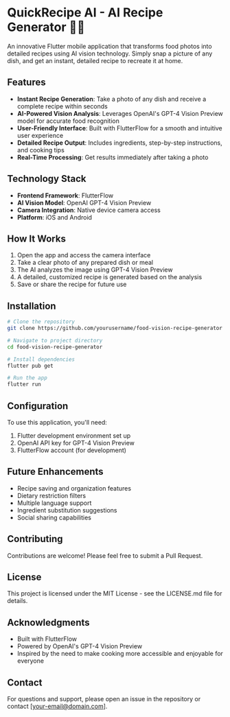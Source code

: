 # QuickRecipe AI - AI Recipe Generator 🍳📸

An innovative Flutter mobile application that transforms food photos into detailed recipes using AI vision technology. Simply snap a picture of any dish, and get an instant, detailed recipe to recreate it at home.

## Features

- **Instant Recipe Generation**: Take a photo of any dish and receive a complete recipe within seconds
- **AI-Powered Vision Analysis**: Leverages OpenAI's GPT-4 Vision Preview model for accurate food recognition
- **User-Friendly Interface**: Built with FlutterFlow for a smooth and intuitive user experience
- **Detailed Recipe Output**: Includes ingredients, step-by-step instructions, and cooking tips
- **Real-Time Processing**: Get results immediately after taking a photo

## Technology Stack

- **Frontend Framework**: FlutterFlow
- **AI Vision Model**: OpenAI GPT-4 Vision Preview
- **Camera Integration**: Native device camera access
- **Platform**: iOS and Android

## How It Works

1. Open the app and access the camera interface
2. Take a clear photo of any prepared dish or meal
3. The AI analyzes the image using GPT-4 Vision Preview
4. A detailed, customized recipe is generated based on the analysis
5. Save or share the recipe for future use

## Installation

```bash
# Clone the repository
git clone https://github.com/yourusername/food-vision-recipe-generator

# Navigate to project directory
cd food-vision-recipe-generator

# Install dependencies
flutter pub get

# Run the app
flutter run
```

## Configuration

To use this application, you'll need:

1. Flutter development environment set up
2. OpenAI API key for GPT-4 Vision Preview
3. FlutterFlow account (for development)

## Future Enhancements

- Recipe saving and organization features
- Dietary restriction filters
- Multiple language support
- Ingredient substitution suggestions
- Social sharing capabilities

## Contributing

Contributions are welcome! Please feel free to submit a Pull Request.

## License

This project is licensed under the MIT License - see the LICENSE.md file for details.

## Acknowledgments

- Built with FlutterFlow
- Powered by OpenAI's GPT-4 Vision Preview
- Inspired by the need to make cooking more accessible and enjoyable for everyone

## Contact

For questions and support, please open an issue in the repository or contact [your-email@domain.com].
